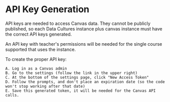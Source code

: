 # API Key Generation

API keys are needed to access Canvas data. They cannot be publicly published, so each Data Cultures instance plus canvas instance must have the correct API keys generated.

An API key with teacher's permissions will be needed for the single course supported that uses the instance.

To create the proper API key:

    A. Log in as a Canvas admin
    B. Go to the settings (follow the link in the upper right)
    C. At the bottom of the settings page, click "New Access Token"
    D. Follow the prompts, and don't place an expiration date (so the code won't stop working after that date)
    E. Save this generated token, it will be needed for the Canvas API calls.
